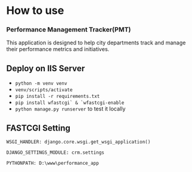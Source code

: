 # How to use

### Performance Management Tracker(PMT)
This application is designed to help city departments track and manage their performance metrics and initiatives.

## Deploy on IIS Server

- ```python -m venv venv```
- ```venv/scripts/activate```
- ```pip install -r requirements.txt```
- ```pip install wfastcgi` & `wfastcgi-enable```
- ```python manage.py runserver``` to test it locally

## FASTCGI Setting

```
WSGI_HANDLER: django.core.wsgi.get_wsgi_application()

DJANGO_SETTINGS_MODULE: crm.settings

PYTHONPATH: D:\www\performance_app
```

